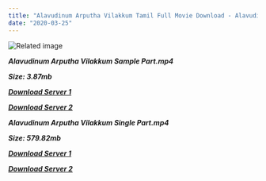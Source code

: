```yaml
---
title: "Alavudinum Arputha Vilakkum Tamil Full Movie Download - Alavudinum Arputha Vilakkum Tamil Movie Download"
date: "2020-03-25"
---
```


![Related image](https://encrypted-tbn0.gstatic.com/images?q=tbn:ANd9GcT0xglCmVPsPaRFMqaL9_XK6u-_Sw3-zaJ3a5zArX5Vrmtyu5Ul)

**_Alavudinum Arputha Vilakkum Sample Part.mp4_**

**_Size: 3.87mb_**

**_[Download Server 1](http://b5.wetransfer.vip/files/{b8ae04a0e9ab0f9e64837bab03a252825878f388f00779843f60cec38aa445db}20Actor{b8ae04a0e9ab0f9e64837bab03a252825878f388f00779843f60cec38aa445db}20Hits{b8ae04a0e9ab0f9e64837bab03a252825878f388f00779843f60cec38aa445db}20Collection/Rajinikanth{b8ae04a0e9ab0f9e64837bab03a252825878f388f00779843f60cec38aa445db}20Movies{b8ae04a0e9ab0f9e64837bab03a252825878f388f00779843f60cec38aa445db}20Collection/Rajinikanth{b8ae04a0e9ab0f9e64837bab03a252825878f388f00779843f60cec38aa445db}20Classic{b8ae04a0e9ab0f9e64837bab03a252825878f388f00779843f60cec38aa445db}20Collection/Alavudinum{b8ae04a0e9ab0f9e64837bab03a252825878f388f00779843f60cec38aa445db}20Arputha{b8ae04a0e9ab0f9e64837bab03a252825878f388f00779843f60cec38aa445db}20Vilakkum{b8ae04a0e9ab0f9e64837bab03a252825878f388f00779843f60cec38aa445db}20(1979)/Alavudinum{b8ae04a0e9ab0f9e64837bab03a252825878f388f00779843f60cec38aa445db}20Arputha{b8ae04a0e9ab0f9e64837bab03a252825878f388f00779843f60cec38aa445db}20Vilakkum{b8ae04a0e9ab0f9e64837bab03a252825878f388f00779843f60cec38aa445db}20{b8ae04a0e9ab0f9e64837bab03a252825878f388f00779843f60cec38aa445db}20Sample{b8ae04a0e9ab0f9e64837bab03a252825878f388f00779843f60cec38aa445db}20HD.mp4)_**

**_[Download Server 2](http://b5.wetransfer.vip/files/{b8ae04a0e9ab0f9e64837bab03a252825878f388f00779843f60cec38aa445db}20Actor{b8ae04a0e9ab0f9e64837bab03a252825878f388f00779843f60cec38aa445db}20Hits{b8ae04a0e9ab0f9e64837bab03a252825878f388f00779843f60cec38aa445db}20Collection/Rajinikanth{b8ae04a0e9ab0f9e64837bab03a252825878f388f00779843f60cec38aa445db}20Movies{b8ae04a0e9ab0f9e64837bab03a252825878f388f00779843f60cec38aa445db}20Collection/Rajinikanth{b8ae04a0e9ab0f9e64837bab03a252825878f388f00779843f60cec38aa445db}20Classic{b8ae04a0e9ab0f9e64837bab03a252825878f388f00779843f60cec38aa445db}20Collection/Alavudinum{b8ae04a0e9ab0f9e64837bab03a252825878f388f00779843f60cec38aa445db}20Arputha{b8ae04a0e9ab0f9e64837bab03a252825878f388f00779843f60cec38aa445db}20Vilakkum{b8ae04a0e9ab0f9e64837bab03a252825878f388f00779843f60cec38aa445db}20(1979)/Alavudinum{b8ae04a0e9ab0f9e64837bab03a252825878f388f00779843f60cec38aa445db}20Arputha{b8ae04a0e9ab0f9e64837bab03a252825878f388f00779843f60cec38aa445db}20Vilakkum{b8ae04a0e9ab0f9e64837bab03a252825878f388f00779843f60cec38aa445db}20{b8ae04a0e9ab0f9e64837bab03a252825878f388f00779843f60cec38aa445db}20Sample{b8ae04a0e9ab0f9e64837bab03a252825878f388f00779843f60cec38aa445db}20HD.mp4)_**

**_Alavudinum Arputha Vilakkum Single Part.mp4_**

**_Size: 579.82mb_**

**_[Download Server 1](http://b5.wetransfer.vip/files/{b8ae04a0e9ab0f9e64837bab03a252825878f388f00779843f60cec38aa445db}20Actor{b8ae04a0e9ab0f9e64837bab03a252825878f388f00779843f60cec38aa445db}20Hits{b8ae04a0e9ab0f9e64837bab03a252825878f388f00779843f60cec38aa445db}20Collection/Rajinikanth{b8ae04a0e9ab0f9e64837bab03a252825878f388f00779843f60cec38aa445db}20Movies{b8ae04a0e9ab0f9e64837bab03a252825878f388f00779843f60cec38aa445db}20Collection/Rajinikanth{b8ae04a0e9ab0f9e64837bab03a252825878f388f00779843f60cec38aa445db}20Classic{b8ae04a0e9ab0f9e64837bab03a252825878f388f00779843f60cec38aa445db}20Collection/Alavudinum{b8ae04a0e9ab0f9e64837bab03a252825878f388f00779843f60cec38aa445db}20Arputha{b8ae04a0e9ab0f9e64837bab03a252825878f388f00779843f60cec38aa445db}20Vilakkum{b8ae04a0e9ab0f9e64837bab03a252825878f388f00779843f60cec38aa445db}20(1979)/Alavudinum{b8ae04a0e9ab0f9e64837bab03a252825878f388f00779843f60cec38aa445db}20Arputha{b8ae04a0e9ab0f9e64837bab03a252825878f388f00779843f60cec38aa445db}20Vilakkum{b8ae04a0e9ab0f9e64837bab03a252825878f388f00779843f60cec38aa445db}20{b8ae04a0e9ab0f9e64837bab03a252825878f388f00779843f60cec38aa445db}20Single{b8ae04a0e9ab0f9e64837bab03a252825878f388f00779843f60cec38aa445db}20Part{b8ae04a0e9ab0f9e64837bab03a252825878f388f00779843f60cec38aa445db}20HD.mp4)_**

**_[Download Server 2](http://b5.wetransfer.vip/files/{b8ae04a0e9ab0f9e64837bab03a252825878f388f00779843f60cec38aa445db}20Actor{b8ae04a0e9ab0f9e64837bab03a252825878f388f00779843f60cec38aa445db}20Hits{b8ae04a0e9ab0f9e64837bab03a252825878f388f00779843f60cec38aa445db}20Collection/Rajinikanth{b8ae04a0e9ab0f9e64837bab03a252825878f388f00779843f60cec38aa445db}20Movies{b8ae04a0e9ab0f9e64837bab03a252825878f388f00779843f60cec38aa445db}20Collection/Rajinikanth{b8ae04a0e9ab0f9e64837bab03a252825878f388f00779843f60cec38aa445db}20Classic{b8ae04a0e9ab0f9e64837bab03a252825878f388f00779843f60cec38aa445db}20Collection/Alavudinum{b8ae04a0e9ab0f9e64837bab03a252825878f388f00779843f60cec38aa445db}20Arputha{b8ae04a0e9ab0f9e64837bab03a252825878f388f00779843f60cec38aa445db}20Vilakkum{b8ae04a0e9ab0f9e64837bab03a252825878f388f00779843f60cec38aa445db}20(1979)/Alavudinum{b8ae04a0e9ab0f9e64837bab03a252825878f388f00779843f60cec38aa445db}20Arputha{b8ae04a0e9ab0f9e64837bab03a252825878f388f00779843f60cec38aa445db}20Vilakkum{b8ae04a0e9ab0f9e64837bab03a252825878f388f00779843f60cec38aa445db}20{b8ae04a0e9ab0f9e64837bab03a252825878f388f00779843f60cec38aa445db}20Single{b8ae04a0e9ab0f9e64837bab03a252825878f388f00779843f60cec38aa445db}20Part{b8ae04a0e9ab0f9e64837bab03a252825878f388f00779843f60cec38aa445db}20HD.mp4)_**
